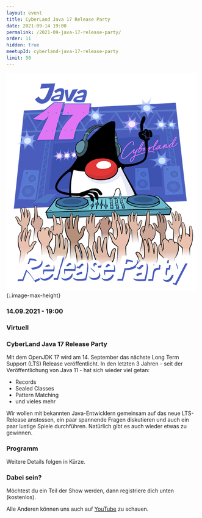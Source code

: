 ```yaml
---
layout: event
title: CyberLand Java 17 Release Party
date: 2021-09-14 19:00
permalink: /2021-09-java-17-release-party/
order: 11
hidden: true
meetupId: cyberland-java-17-release-party
limit: 50
---
```


![Logo](/assets/logo/java-17-release-party.png){:.image-max-height}

### <i class="fas fa-lg fa-calendar"></i> 14.09.2021 - 19:00

### <i class="fas fa-lg fa-globe"></i> Virtuell

### <i class="fas fa-lg fa-tv"></i> CyberLand Java 17 Release Party

Mit dem OpenJDK 17 wird am 14. September das nächste Long Term Support (LTS) Release veröffentlicht. In den letzten 3 Jahren - seit der Veröffentlichung von Java 11 - hat sich wieder viel getan:

* Records
* Sealed Classes
* Pattern Matching
* und vieles mehr

Wir wollen mit bekannten Java-Entwicklern gemeinsam auf das neue LTS-Release anstossen, ein paar spannende Fragen diskutieren und auch ein paar lustige Spiele durchführen. Natürlich gibt es auch wieder etwas zu gewinnen. 


### Programm

Weitere Details folgen in Kürze.  

### Dabei sein?

Möchtest du ein Teil der Show werden, dann registriere dich unten (kostenlos).

Alle Anderen können uns auch auf [YouTube](https://www.youtube.com/channel/UCAMGr2FLBzpxnVJCk-Lhd_A) zu schauen.
